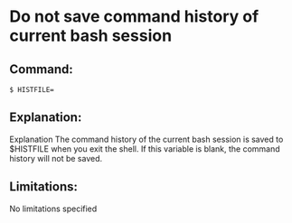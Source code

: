 # Do not save command history of current bash session

## Command:
```
$ HISTFILE=
```

## Explanation:
Explanation
The command history of the current bash session is saved to $HISTFILE when you exit the shell. If this variable is blank, the command history will not be saved.

## Limitations:
No limitations specified

